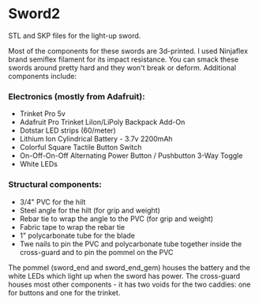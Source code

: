 # Sword2
STL and SKP files for the light-up sword.

Most of the components for these swords are 3d-printed. I used Ninjaflex brand semiflex filament for its impact resistance.
You can smack these swords around pretty hard and they won't break or deform. Additional components include:

### Electronics (mostly from Adafruit):

- Trinket Pro 5v
- Adafruit Pro Trinket LiIon/LiPoly Backpack Add-On
- Dotstar LED strips (60/meter)
- Lithium Ion Cylindrical Battery - 3.7v 2200mAh
- Colorful Square Tactile Button Switch
- On-Off-On-Off Alternating Power Button / Pushbutton 3-Way Toggle
- White LEDs

### Structural components:

- 3/4" PVC for the hilt
- Steel angle for the hilt (for grip and weight)
- Rebar tie to wrap the angle to the PVC (for grip and weight)
- Fabric tape to wrap the rebar tie
- 1" polycarbonate tube for the blade
- Twe nails to pin the PVC and polycarbonate tube together inside the cross-guard and to pin the pommel on the PVC

The pommel (sword_end and sword_end_gem) houses the battery and the white LEDs which light up when the sword has power.
The cross-guard houses most other components - it has two voids for the two caddies: one for buttons and one for the trinket.
